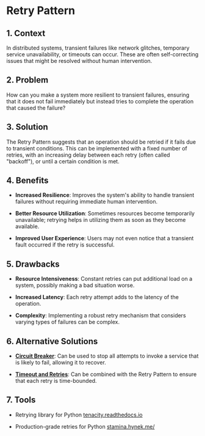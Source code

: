 # Retry Pattern


## 1. Context

In distributed systems, transient failures like network glitches, temporary service unavailability, or timeouts can occur. These are often self-correcting issues that might be resolved without human intervention.


## 2. Problem

How can you make a system more resilient to transient failures, ensuring that it does not fail immediately but instead tries to complete the operation that caused the failure?


## 3. Solution

The Retry Pattern suggests that an operation should be retried if it fails due to transient conditions. This can be implemented with a fixed number of retries, with an increasing delay between each retry (often called "backoff"), or until a certain condition is met.


## 4. Benefits

- **Increased Resilience**: Improves the system's ability to handle transient failures without requiring immediate human intervention.

- **Better Resource Utilization**: Sometimes resources become temporarily unavailable; retrying helps in utilizing them as soon as they become available.

- **Improved User Experience**: Users may not even notice that a transient fault occurred if the retry is successful.


## 5. Drawbacks

- **Resource Intensiveness**: Constant retries can put additional load on a system, possibly making a bad situation worse.

- **Increased Latency**: Each retry attempt adds to the latency of the operation.

- **Complexity**: Implementing a robust retry mechanism that considers varying types of failures can be complex.


## 6. Alternative Solutions

- **[Circuit Breaker](./Circuit%20Breaker.md)**: Can be used to stop all attempts to invoke a service that is likely to fail, allowing it to recover.

- **[Timeout and Retries](./Timeout%20and%20Retries.md)**: Can be combined with the Retry Pattern to ensure that each retry is time-bounded.


## 7. Tools

- Retrying library for Python [tenacity.readthedocs.io](http://tenacity.readthedocs.io)

- Production-grade retries for Python [stamina.hynek.me/](https://stamina.hynek.me/)
